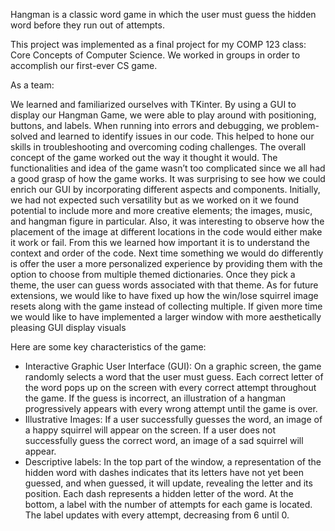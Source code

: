 Hangman is a classic word game in which the user must guess the hidden word before they run out of attempts.

This project was implemented as a final project for my COMP 123 class: Core Concepts of Computer Science. 
We worked in groups in order to accomplish our first-ever CS game.

As a team:

We learned and familiarized ourselves with TKinter. By using a GUI to display our Hangman Game, we were able to play around with positioning, buttons, and labels. 
When running into errors and debugging, we problem-solved and learned to identify issues in our code. This helped to hone our skills in troubleshooting and overcoming coding challenges. 
The overall concept of the game worked out the way it thought it would. The functionalities and idea of the game wasn’t too complicated since we all had a good grasp of how the game works. 
It was surprising to see how we could enrich our GUI by incorporating different aspects and components. Initially, we had not expected such versatility but as we worked on it we found 
potential to include more and more creative elements; the images, music, and hangman figure in particular. Also, it was interesting to observe how the placement of the image at different 
locations in the code would either make it work or fail. From this we learned how important it is to understand the context and order of the code. Next time something we would do differently 
is offer the user a more personalized experience by providing them with the option to choose from multiple themed dictionaries. Once they pick a theme, the user can guess words associated 
with that theme. As for future extensions, we would like to have fixed up how the win/lose squirrel image resets along with the game instead of collecting multiple. If given more time we would 
like to have implemented a larger window with more aesthetically pleasing GUI display visuals

Here are some key characteristics of the game: 

- Interactive Graphic User Interface (GUI): On a graphic screen, the game randomly selects a word that the user must guess. Each correct letter of the word pops up on the screen with every correct attempt throughout the game. If the guess is incorrect, an illustration of a hangman progressively appears with every wrong attempt until the game is over. 
- Illustrative Images: If a user successfully guesses the word, an image of a happy squirrel will appear on the screen. If a user does not successfully guess the correct word, an image of a sad squirrel will appear. 
- Descriptive labels: In the top part of the window, a representation of the hidden word with dashes indicates that its letters have not yet been guessed, and when guessed, it will update, revealing the letter and its position. Each dash represents a hidden letter of the word. At the bottom, a label with the number of attempts for each game is located. The label updates with every attempt, decreasing from 6 until 0. 
